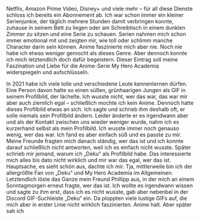 Netflix, Amazon Prime Video, Disney+ und viele mehr – für all diese Dienste schloss ich bereits ein Abonnement ab. Ich war schon immer ein kleiner Serienjunkie, der täglich mehrere Stunden damit verbringen konnte, zuhause in seinem Bett zu liegen oder am Schreibtisch in einem dunklen Zimmer zu sitzen und eine Serie zu schauen. Serien nahmen mich schon immer emotional mit und zeigten mir, wie toll oder schlimm manche Character darin sein können.
Anime faszinierte mich aber nie. Noch nie habe ich etwas weniger gemocht als dieses Genre. Aber dennoch konnte ich mich letztendlich doch dafür begeistern. Dieser Eintrag soll meine Faszination und Liebe für die Anime-Serie My Hero Academia widerspiegeln und aufschlüsseln.



In 2021 habe ich viele tolle und verschiedene Leute kennenlernen dürfen. Eine Person davon hatte so einen süßen, grünhaarigen Jungen als GIF in seinem Profilbild, der lächelte. Ich wusste nicht, wer das war, das war mir aber auch ziemlich egal – schließlich mochte ich kein Anime. Dennoch hatte dieses Profilbild etwas an sich. Ich sagte und schrieb ihm deshalb oft, er solle niemals sein Profilbild ändern.
Leider änderte er es irgendwann aber und als der Kontakt zwischen uns wieder weniger wurde, nahm ich es kurzerhand selbst als mein Profilbild. Ich wusste immer noch genauso wenig, wer das war. Ich fand es aber einfach süß und es passte zu mir. 
Meine Freunde fragten mich danach ständig, wer das ist und ich konnte darauf schließlich nicht antworten, weil ich es einfach nicht wusste. Später schrieb mir jemand, warum ich „Deku“ als Profilbild habe. Das interessierte mich alles bis dato nicht wirklich und mir war das egal, wer das ist. Hauptsache, es sieht schön aus, dachte ich mir. Tja, mittlerweile bin ich der allergrößte Fan von „Deku“ und My Hero Academia im Allgemeinen. Letztendlich löste das Ganze mein Freund Phillipp aus, in der mich an einem Sonntagmorgen erneut fragte, wer das ist. Ich wollte es irgendwann wissen und sagte zu ihm erst, dass ich es nicht wusste, gab aber nebenbei in der Discord GIF-Suchleiste „Deku“ ein. Da ploppten viele lustige GIFs auf, die mich aber in erster Linie nicht wirklich faszinierten. Anime halt. Aber später sah ich 
